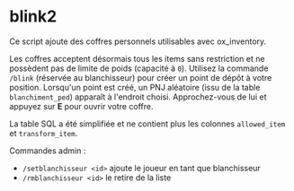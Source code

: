 # blink2

Ce script ajoute des coffres personnels utilisables avec ox_inventory.

Les coffres acceptent désormais tous les items sans restriction et ne
possèdent pas de limite de poids (capacité à `0`).
Utilisez la commande `/blink` (réservée au blanchisseur) pour créer un point de dépôt à votre position.
Lorsqu'un point est créé, un PNJ aléatoire (issu de la table `blanchiment_ped`)
apparaît à l'endroit choisi.
Approchez-vous de lui et appuyez sur **E** pour ouvrir votre coffre.

La table SQL a été simplifiée et ne contient plus les colonnes `allowed_item`
et `transform_item`.

Commandes admin :
- `/setblanchisseur <id>` ajoute le joueur en tant que blanchisseur
- `/rmblanchisseur <id>` le retire de la liste

